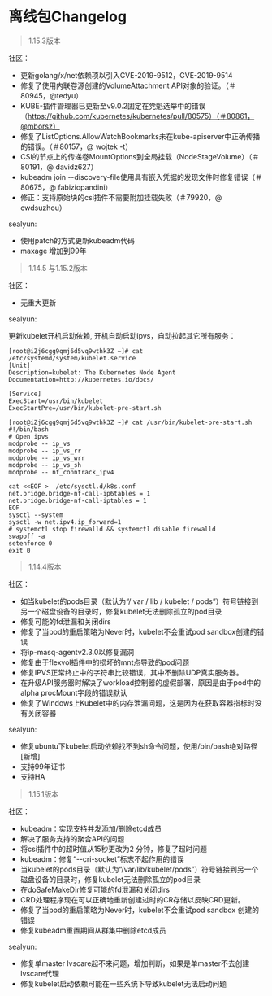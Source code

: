 # 离线包Changelog
> 1.15.3版本

社区：

* 更新golang/x/net依赖项以引入CVE-2019-9512，CVE-2019-9514
* 修复了使用内联卷源创建的VolumeAttachment API对象的验证。（＃80945，@tedyu）
* KUBE-插件管理器已更新至v9.0.2固定在党魁选举中的错误（https://github.com/kubernetes/kubernetes/pull/80575）（＃80861，@mborsz）
* 修复了ListOptions.AllowWatchBookmarks未在kube-apiserver中正确传播的错误。（＃80157，@ wojtek -t）
* CSI的节点上的传递卷MountOptions到全局挂载（NodeStageVolume）（＃80191，@ davidz627）
* kubeadm join --discovery-file使用具有嵌入凭据的发现文件时修复错误（＃80675，@ fabiziopandini）
* 修正：支持原始块的csi插件不需要附加挂载失败（＃79920，@ cwdsuzhou）

sealyun:
 
* 使用patch的方式更新kubeadm代码
* maxage 增加到99年

> 1.14.5 与1.15.2版本

社区：

* 无重大更新

sealyun:

更新kubelet开机启动依赖, 开机自动启动ipvs，自动拉起其它所有服务：
```
[root@iZj6cgg9qmj6d5vq9wthk3Z ~]# cat /etc/systemd/system/kubelet.service
[Unit]
Description=kubelet: The Kubernetes Node Agent
Documentation=http://kubernetes.io/docs/

[Service]
ExecStart=/usr/bin/kubelet
ExecStartPre=/usr/bin/kubelet-pre-start.sh
```

```
[root@iZj6cgg9qmj6d5vq9wthk3Z ~]# cat /usr/bin/kubelet-pre-start.sh
#!/bin/bash
# Open ipvs
modprobe -- ip_vs
modprobe -- ip_vs_rr
modprobe -- ip_vs_wrr
modprobe -- ip_vs_sh
modprobe -- nf_conntrack_ipv4

cat <<EOF >  /etc/sysctl.d/k8s.conf
net.bridge.bridge-nf-call-ip6tables = 1
net.bridge.bridge-nf-call-iptables = 1
EOF
sysctl --system
sysctl -w net.ipv4.ip_forward=1
# systemctl stop firewalld && systemctl disable firewalld
swapoff -a
setenforce 0
exit 0
```

> 1.14.4版本

社区：

* 如当kubelet的pods目录（默认为“/ var / lib / kubelet / pods”）符号链接到另一个磁盘设备的目录时，修复kubelet无法删除孤立的pod目录
* 修复可能的fd泄漏和关闭dirs
* 修复了当pod的重启策略为Never时，kubelet不会重试pod sandbox创建的错误
* 将ip-masq-agentv2.3.0以修复漏洞
* 修复由于flexvol插件中的损坏的mnt点导致的pod问题
* 修复IPVS正常终止中的字符串比较错误，其中不删除UDP真实服务器。
* 在升级API服务器时解决了workload控制器的虚假部署，原因是由于pod中的alpha procMount字段的错误默认
* 修复了Windows上Kubelet中的内存泄漏问题，这是因为在获取容器指标时没有关闭容器

sealyun:

* 修复ubuntu下kubelet启动依赖找不到sh命令问题，使用/bin/bash绝对路径 [新增]
* 支持99年证书
* 支持HA

> 1.15.1版本

社区：

* kubeadm：实现支持并发添加/删除etcd成员
* 解决了服务支持的聚合API的问题
* 将csi插件中的超时值从15秒更改为2 分钟，修复了超时问题
* kubeadm：修复“--cri-socket”标志不起作用的错误
* 当kubelet的pods目录（默认为“/var/lib/kubelet/pods”）符号链接到另一个磁盘设备的目录时，修复kubelet无法删除孤立的pod目录
* 在doSafeMakeDir修复可能的fd泄漏和关闭dirs
* CRD处理程序现在可以正确地重新创建过时的CR存储以反映CRD更新。
* 修复了当pod的重启策略为Never时，kubelet不会重试pod sandbox 创建的错误
* 修复kubeadm重置期间从群集中删除etcd成员 

sealyun:

* 修复单master lvscare起不来问题，增加判断，如果是单master不去创建lvscare代理
* 修复kubelet启动依赖可能在一些系统下导致kubelet无法启动问题
